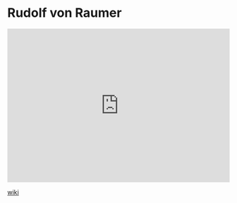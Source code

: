# Rudolf von Raumer
<iframe width="100%" height="350" frameborder="0" allow="accelerometer; autoplay; clipboard-write; encrypted-media; gyroscope; picture-in-picture" allowfullscreen src="https://en.wikipedia.org/wiki/Rudolf-von-Raumer"></iframe>

[wiki](https://en.wikipedia.org/wiki/Rudolf-von-Raumer)